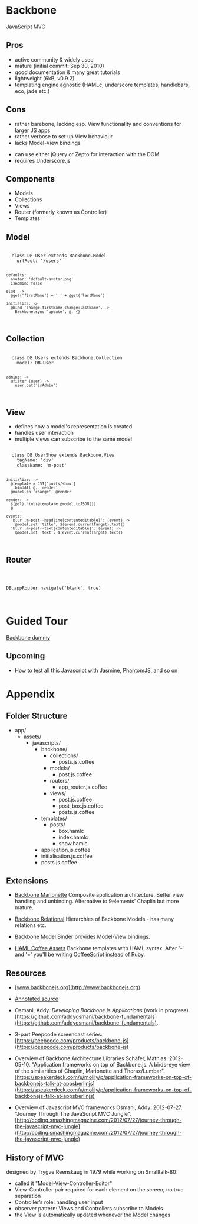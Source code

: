 Backbone
========

JavaScript MVC

Pros
----
+ active community & widely used
+ mature (initial commit: Sep 30, 2010)
+ good documentation & many great tutorials
+ lightweight (6kB, v0.9.2)
+ templating engine agnostic (HAMLc, underscore templates, handlebars, eco, jade etc.)

Cons
----
- rather barebone, lacking esp. View functionality and conventions for larger JS apps
- rather verbose to set up View behaviour
- lacks Model-View bindings

* can use either jQuery or Zepto for interaction with the DOM
* requires Underscore.js


Components
----------
* Models
* Collections
* Views
* Router (formerly known as Controller)
* Templates


Model
-----
<code>
  class DB.User extends Backbone.Model
    urlRoot: '/users'

    defaults:
      avatar: 'default-avatar.png'
      isAdmin: false
    
    slug: ->
      @get('firstName') + ' ' + @get('lastName')
    
    initialize: ->
      @bind 'change:firstName change:lastName', ->
        Backbone.sync 'update', @, {}
</code>


Collection
----------

<code>
  class DB.Users extends Backbone.Collection
    model: DB.User

    admins: ->
      @filter (user) ->
        user.get('isAdmin')
</code>


View
----
- defines how a model's representation is created
- handles user interaction
- multiple views can subscribe to the same model

<code>
  class DB.UserShow extends Backbone.View
    tagName: 'div'
    className: 'm-post'

    initialize: ->
      @template = JST['posts/show']
      _.bindAll @, 'render'
      @model.on 'change', @render

    render: ->
      $(@el).html(@template @model.toJSON())
      @

    events:
      'blur .m-post--headline[contenteditable]': (event) ->
        @model.set 'title', $(event.currentTarget).text()
      'blur .m-post--text[contenteditable]': (event) ->
        @model.set 'text', $(event.currentTarget).text()
</code>


Router
-------

<code>

  DB.appRouter.navigate('blank', true)

</code>


Guided Tour
===========
[Backbone dummy](http://backbone-dummy.herokuapp.com)


Upcoming
--------
+ How to test all this Javascript with Jasmine, PhantomJS, and so on


Appendix
========

Folder Structure
----------------
* app/
  + assets/
    - javascripts/
      * backbone/
        + collections/
          - posts.js.coffee
        + models/
          - post.js.coffee
        + routers/
          - app\_router.js.coffee
        + views/
          - post.js.coffee
          - post\_box.js.coffee
          - posts.js.coffee
      * templates/
        + posts/
          - box.hamlc
          - index.hamlc
          - show.hamlc
      *  application.js.coffee
      *  initialisation.js.coffee
      *  posts.js.coffee


Extensions
----------
* [Backbone Marionette](github.com/derickbailey/backbone.marionette)
Composite application architecture. Better view handling and unbinding. Alternative to 9elements' Chaplin but more mature.

* [Backbone Relational](github.com/PaulUithol/Backbone-relational)
Hierarchies of Backbone Models - has many relations etc.

* [Backbone Model Binder](github.com/theironcook/Backbone.ModelBinder)
  provides Model-View bindings. 

* [HAML Coffee Assets](github.com/netzpirat/haml_coffee_assets)
  Backbone templates with HAML syntax. After '-' and '=' you'll be writing CoffeeScript instead of Ruby.
  

Resources
---------
* [www.backbonejs.org](http://www.backbonejs.org)

* [Annotated source](http://backbonejs.org/docs/backbone.html)

* Osmani, Addy. _Developing Backbone.js Applications_ (work in progress). [https://github.com/addyosmani/backbone-fundamentals](https://github.com/addyosmani/backbone-fundamentals).

* 3-part Peepcode screencast series: [https://peepcode.com/products/backbone-js](https://peepcode.com/products/backbone-js)

* Overview of Backbone Architecture Libraries
  Schäfer, Mathias. 2012-05-10. "Application frameworks on top of Backbone.js. A birds-eye view of the similarities of Chaplin, Marionette and Thorax/Lumbar". [https://speakerdeck.com/u/molily/p/application-frameworks-on-top-of-backbonejs-talk-at-appsberlinjs](https://speakerdeck.com/u/molily/p/application-frameworks-on-top-of-backbonejs-talk-at-appsberlinjs)

* Overview of Javascript MVC frameworks
  Osmani, Addy. 2012-07-27. "Journey Through The JavaScript MVC Jungle". [http://coding.smashingmagazine.com/2012/07/27/journey-through-the-javascript-mvc-jungle](http://coding.smashingmagazine.com/2012/07/27/journey-through-the-javascript-mvc-jungle)


History of MVC
--------------
designed by Trygve Reenskaug in 1979 while working on Smalltalk-80:
  - called it "Model-View-Controller-Editor"
  - View-Controller pair required for each element on the screen; no true separation
  - Controller’s role: handling user input
  - observer pattern: Views and Controllers subscribe to Models
  - the View is automatically updated whenever the Model changes
